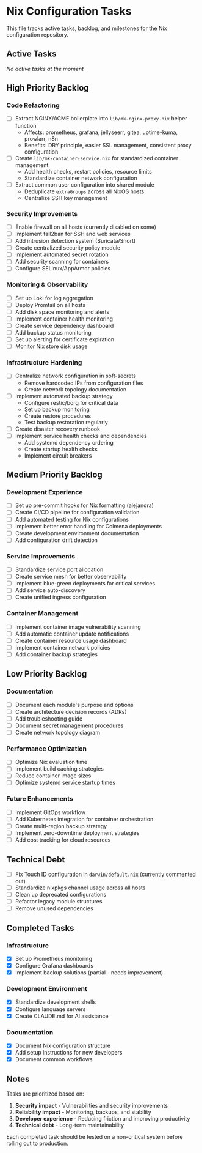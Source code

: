 # Nix Configuration Tasks

This file tracks active tasks, backlog, and milestones for the Nix configuration repository.

## Active Tasks

_No active tasks at the moment_

## High Priority Backlog

### Code Refactoring

- [ ] Extract NGINX/ACME boilerplate into `lib/mk-nginx-proxy.nix` helper function
  - Affects: prometheus, grafana, jellyseerr, gitea, uptime-kuma, prowlarr, n8n
  - Benefits: DRY principle, easier SSL management, consistent proxy configuration
- [ ] Create `lib/mk-container-service.nix` for standardized container management
  - Add health checks, restart policies, resource limits
  - Standardize container network configuration
- [ ] Extract common user configuration into shared module
  - Deduplicate `extraGroups` across all NixOS hosts
  - Centralize SSH key management

### Security Improvements

- [ ] Enable firewall on all hosts (currently disabled on some)
- [ ] Implement fail2ban for SSH and web services
- [ ] Add intrusion detection system (Suricata/Snort)
- [ ] Create centralized security policy module
- [ ] Implement automated secret rotation
- [ ] Add security scanning for containers
- [ ] Configure SELinux/AppArmor policies

### Monitoring & Observability

- [ ] Set up Loki for log aggregation
- [ ] Deploy Promtail on all hosts
- [ ] Add disk space monitoring and alerts
- [ ] Implement container health monitoring
- [ ] Create service dependency dashboard
- [ ] Add backup status monitoring
- [ ] Set up alerting for certificate expiration
- [ ] Monitor Nix store disk usage

### Infrastructure Hardening

- [ ] Centralize network configuration in soft-secrets
  - Remove hardcoded IPs from configuration files
  - Create network topology documentation
- [ ] Implement automated backup strategy
  - Configure restic/borg for critical data
  - Set up backup monitoring
  - Create restore procedures
  - Test backup restoration regularly
- [ ] Create disaster recovery runbook
- [ ] Implement service health checks and dependencies
  - Add systemd dependency ordering
  - Create startup health checks
  - Implement circuit breakers

## Medium Priority Backlog

### Development Experience

- [ ] Set up pre-commit hooks for Nix formatting (alejandra)
- [ ] Create CI/CD pipeline for configuration validation
- [ ] Add automated testing for Nix configurations
- [ ] Implement better error handling for Colmena deployments
- [ ] Create development environment documentation
- [ ] Add configuration drift detection

### Service Improvements

- [ ] Standardize service port allocation
- [ ] Create service mesh for better observability
- [ ] Implement blue-green deployments for critical services
- [ ] Add service auto-discovery
- [ ] Create unified ingress configuration

### Container Management

- [ ] Implement container image vulnerability scanning
- [ ] Add automatic container update notifications
- [ ] Create container resource usage dashboard
- [ ] Implement container network policies
- [ ] Add container backup strategies

## Low Priority Backlog

### Documentation

- [ ] Document each module's purpose and options
- [ ] Create architecture decision records (ADRs)
- [ ] Add troubleshooting guide
- [ ] Document secret management procedures
- [ ] Create network topology diagram

### Performance Optimization

- [ ] Optimize Nix evaluation time
- [ ] Implement build caching strategies
- [ ] Reduce container image sizes
- [ ] Optimize systemd service startup times

### Future Enhancements

- [ ] Implement GitOps workflow
- [ ] Add Kubernetes integration for container orchestration
- [ ] Create multi-region backup strategy
- [ ] Implement zero-downtime deployment strategies
- [ ] Add cost tracking for cloud resources

## Technical Debt

- [ ] Fix Touch ID configuration in `darwin/default.nix` (currently commented out)
- [ ] Standardize nixpkgs channel usage across all hosts
- [ ] Clean up deprecated configurations
- [ ] Refactor legacy module structures
- [ ] Remove unused dependencies

## Completed Tasks

### Infrastructure

- [x] Set up Prometheus monitoring
- [x] Configure Grafana dashboards
- [x] Implement backup solutions (partial - needs improvement)

### Development Environment

- [x] Standardize development shells
- [x] Configure language servers
- [x] Create CLAUDE.md for AI assistance

### Documentation

- [x] Document Nix configuration structure
- [x] Add setup instructions for new developers
- [x] Document common workflows

## Notes

Tasks are prioritized based on:
1. **Security impact** - Vulnerabilities and security improvements
2. **Reliability impact** - Monitoring, backups, and stability
3. **Developer experience** - Reducing friction and improving productivity
4. **Technical debt** - Long-term maintainability

Each completed task should be tested on a non-critical system before rolling out to production.